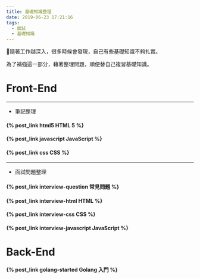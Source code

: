 ```yaml
---
title: 基礎知識整理
date: 2019-06-23 17:21:16
tags:
  - 面試
  - 基礎知識
---
```

隨著工作越深入，很多時候會發現，自己有些基礎知識不夠扎實。

為了補強這一部分，藉著整理問題，順便替自己複習基礎知識。
# Front-End
---
- 筆記整理
#### {% post_link html5 HTML 5 %}
#### {% post_link javascript JavaScript %}
#### {% post_link css CSS %}
---
- 面試問題整理
#### {% post_link interview-question 常見問題 %}
#### {% post_link interview-html HTML %}
#### {% post_link interview-css CSS %}
#### {% post_link interview-javascript JavaScript %}

# Back-End
#### {% post_link golang-started Golang 入門 %}